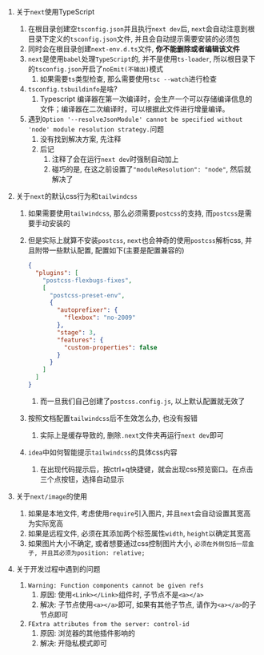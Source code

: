 1. 关于`next`使用TypeScript
    1. 在根目录创建空`tsconfig.json`并且执行`next dev`后, `next`会自动注意到根目录下定义的`tsconfig.json`文件, 并且会自动提示需要安装的必须包
    2. 同时会在根目录创建`next-env.d.ts`文件, **你不能删除或者编辑该文件**
    3. `next`是使用`babel`处理`TypeScript`的, 并不是使用`ts-loader`, 所以根目录下的`tsconfig.json`开启了`noEmit(不输出)`模式
        1. 如果需要`ts`类型检查, 那么需要使用`tsc --watch`进行检查
    4. `tsconfig.tsbuildinfo`是啥?
        1. Typescript 编译器在第一次编译时，会生产一个可以存储编译信息的文件；编译器在二次编译时，可以根据此文件进行增量编译。
    5. 遇到`Option '--resolveJsonModule' cannot be specified without 'node' module resolution strategy.`问题
        1. 没有找到解决方案, 先注释
        2. 后记
            1. 注释了会在运行`next dev`时强制自动加上
            2. 碰巧的是, 在这之前设置了`"moduleResolution": "node"`, 然后就解决了

2. 关于`next`的默认css行为和`tailwindcss`
    1. 如果需要使用`tailwindcss`, 那么必须需要`postcss`的支持, 而`postcss`是需要手动安装的

    2. 但是实际上就算不安装`postcss`, `next`也会神奇的使用`postcss`解析css, 并且附带一些默认配置, 配置如下(主要是配置兼容的)
        ```json
        {
          "plugins": [
            "postcss-flexbugs-fixes",
            [
              "postcss-preset-env",
              {
                "autoprefixer": {
                  "flexbox": "no-2009"
                },
                "stage": 3,
                "features": {
                  "custom-properties": false
                }
              }
            ]
          ]
        }
        ```

        1. 而一旦我们自己创建了`postcss.config.js`, 以上默认配置就无效了
    3. 按照文档配置`tailwindcss`后不生效怎么办, 也没有报错
        1. 实际上是缓存导致的, 删除`.next`文件夹再运行`next dev`即可
    4. `idea`中如何智能提示`tailwindcss`的具体css内容
        1. 在出现代码提示后，按ctrl+q快捷键，就会出现css预览窗口。在点击三个点按钮，选择自动显示
3. 关于`next/image`的使用
    1. 如果是本地文件, 考虑使用`require`引入图片, 并且`next`会自动设置其宽高为实际宽高
    2. 如果是远程文件, 必须在其添加两个标签属性`width`, `height`以确定其宽高
    3. 如果图片大小不确定, 或者想要通过css控制图片大小, `必须在外侧包括一层盒子, 并且其必须为position: relative;`
4. 关于开发过程中遇到的问题
    1. `Warning: Function components cannot be given refs`
        1. 原因: 使用`<Link></Link>`组件时, 子节点不是`<a></a>`
        2. 解决: 子节点使用`<a></a>`即可, 如果有其他子节点, 请作为`<a></a>`的子节点即可
    2. `FExtra attributes from the server: control-id`
        1. 原因: 浏览器的其他插件影响的
        2. 解决: 开隐私模式即可